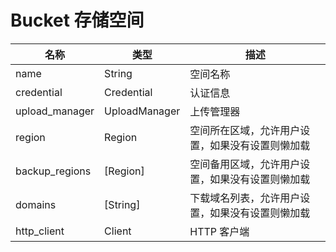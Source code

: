 # Bucket 存储空间

| 名称          | 类型                          | 描述         |
| ------------- | ----------------------------- | ------------ |
| name  | String                   | 空间名称     |
| credential | Credential | 认证信息 |
| upload_manager | UploadManager | 上传管理器 |
| region | Region | 空间所在区域，允许用户设置，如果没有设置则懒加载 |
| backup_regions | [Region] | 空间备用区域，允许用户设置，如果没有设置则懒加载 |
| domains | [String] | 下载域名列表，允许用户设置，如果没有设置则懒加载 |
| http_client | Client | HTTP 客户端 |

